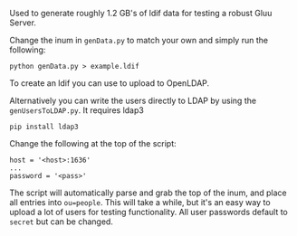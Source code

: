 Used to generate roughly 1.2 GB's of ldif data for testing a robust Gluu Server.

Change the inum in `genData.py` to match your own and simply run the following:

```
python genData.py > example.ldif
```
To create an ldif you can use to upload to OpenLDAP.

Alternatively you can write the users directly to LDAP by using the `genUsersToLDAP.py`. It requires ldap3

```
pip install ldap3
```

Change the following at the top of the script:

```
host = '<host>:1636'
...
password = '<pass>'
```

The script will automatically parse and grab the top of the inum, and place all entries into `ou=people`. This will take a while, but it's an easy way to upload a lot of users for testing functionality. All user passwords default to `secret` but can be changed.
